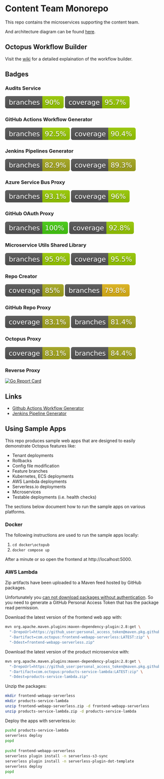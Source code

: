  # Content Team Monorepo

This repo contains the microservices supporting the content team.

And architecture diagram can be found [here](https://app.cloudcraft.co/view/089e13fd-5130-4806-a235-668c53c8ca2f?key=4f239d74-6783-401b-96cd-db0ee17fcf6d).

## Octopus Workflow Builder

Visit the [wiki](https://github.com/OctopusSamples/content-team-apps/wiki/Octopus-Workflow-Builder) for a detailed explaination of the workflow builder.

## Badges

### Audits Service
![Branches](.github/badges/auditsbranches.svg)
![Coverage](.github/badges/audits.svg)

### GitHub Actions Workflow Generator
![Branches](.github/badges/githubbranches.svg)
![Coverage](.github/badges/github.svg)

### Jenkins Pipelines Generator
![Branches](.github/badges/jenkinsbranches.svg)
![Coverage](.github/badges/jenkins.svg)

### Azure Service Bus Proxy
![Branches](.github/badges/azure-servicebus-proxy-branches.svg)
![Coverage](.github/badges/azure-servicebus-proxy-coverage.svg)

### GitHub OAuth Proxy
![Branches](.github/badges/github-oauth-proxy-branches.svg)
![Coverage](.github/badges/github-oauth-proxy-coverage.svg)

### Microservice Utils Shared Library
![Branches](.github/badges/microservice-utils-branches.svg)
![Coverage](.github/badges/microservice-utils-coverage.svg)

### Repo Creator
![Branches](.github/badges/repocreator.svg)
![Coverage](.github/badges/repocreatorbranches.svg)

### GitHub Repo Proxy
![Branches](.github/badges/githubrepoproxy.svg )
![Coverage](.github/badges/githubrepoproxybranches.svg)

### Octopus Proxy
![Branches](.github/badges/githubrepoproxy.svg )
![Coverage](.github/badges/octopusproxybranches.svg)

### Reverse Proxy
[![Go Report Card](https://goreportcard.com/badge/github.com/OctopusSamples/content-team-apps/go/reverse-proxy)](https://goreportcard.com/report/github.com/OctopusSamples/content-team-apps/go/reverse-proxy)

## Links

* [Github Actions Workflow Generator](https://githubactionsworkflowgenerator.octopus.com/#/)
* [Jenkins Pipeline Generator](https://jenkinspipelinegenerator.octopus.com/#/)

## Using Sample Apps

This repo produces sample web apps that are designed to easily demonstrate Octopus features like:

* Tenant deployments
* Rollbacks
* Config file modification
* Feature branches
* Kubernetes, ECS deployments
* AWS Lambda deployments
* Serverless.io deployments
* Microservices
* Testable deployments (i.e. health checks)

The sections below document how to run the sample apps on various platforms.

### Docker

The following instructions are used to run the sample apps locally:

1. `cd docker\octopub`
2. `docker compose up`

After a minute or so open the frontend at http://localhost:5000.

### AWS Lambda

Zip artifacts have been uploaded to a Maven feed hosted by GitHub packages.

Unfortunately you [can not download packages without authentication](https://github.com/orgs/community/discussions/26634). So you need to generate a GitHub Personal Access Token that has the package read permission.

Download the latest version of the frontend web app with:

```bash
mvn org.apache.maven.plugins:maven-dependency-plugin:2.8:get \
  "-DrepoUrl=https://github_user:personal_access_token@maven.pkg.github.com/OctopusSamples/content-team-apps" \
  "-Dartifact=com.octopus:frontend-webapp-serverless:LATEST:zip" \
  "-Ddest=frontend-webapp-serverless.zip"
```

Download the latest version of the product microservice with:

```bash
mvn org.apache.maven.plugins:maven-dependency-plugin:2.8:get \
  "-DrepoUrl=https://github_user:personal_access_token@maven.pkg.github.com/OctopusSamples/content-team-apps" \
  "-Dartifact=com.octopus:products-service-lambda:LATEST:zip" \
  "-Ddest=products-service-lambda.zip"
```

Unzip the packages:

```bash
mkdir frontend-webapp-serverless
mkdir products-service-lambda
unzip frontend-webapp-serverless.zip -d frontend-webapp-serverless
unzip products-service-lambda.zip -d products-service-lambda
```

Deploy the apps with serverless.io:

```bash
pushd products-service-lambda
serverless deploy
popd

pushd frontend-webapp-serverless
serverless plugin install -n serverless-s3-sync
serverless plugin install -n serverless-plugin-dot-template
serverless deploy
popd
```